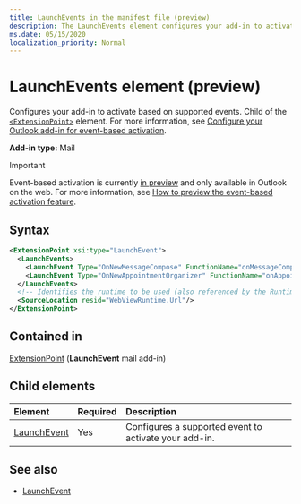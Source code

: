 ```yaml
---
title: LaunchEvents in the manifest file (preview)
description: The LaunchEvents element configures your add-in to activate based on supported events.
ms.date: 05/15/2020
localization_priority: Normal
---
```


# LaunchEvents element (preview)

Configures your add-in to activate based on supported events. Child of the [`<ExtensionPoint>`](extensionpoint.md) element. For more information, see [Configure your Outlook add-in for event-based activation](../../outlook/autolaunch.md).

**Add-in type:** Mail

> [!IMPORTANT]
> Event-based activation is currently [in preview](../../reference/objectmodel/preview-requirement-set/outlook-requirement-set-preview.md) and only available in Outlook on the web. For more information, see [How to preview the event-based activation feature](../../outlook/autolaunch.md#how-to-preview-the-event-based-activation-feature).

## Syntax

```XML
<ExtensionPoint xsi:type="LaunchEvent">
  <LaunchEvents>
    <LaunchEvent Type="OnNewMessageCompose" FunctionName="onMessageComposeHandler"/>
    <LaunchEvent Type="OnNewAppointmentOrganizer" FunctionName="onAppointmentComposeHandler"/>
  </LaunchEvents>
  <!-- Identifies the runtime to be used (also referenced by the Runtime element). -->
  <SourceLocation resid="WebViewRuntime.Url"/>
</ExtensionPoint>
```

## Contained in

[ExtensionPoint](extensionpoint.md) (**LaunchEvent** mail add-in)

## Child elements

|  Element |  Required  |  Description  |
|:-----|:-----|:-----|
| [LaunchEvent](launchevent.md) | Yes |  Configures a supported event to activate your add-in. |

## See also

- [LaunchEvent](launchevent.md)
